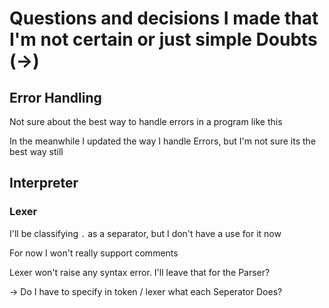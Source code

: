 # Questions and decisions I made that I'm not certain or just simple Doubts (->)

## Error Handling

Not sure about the best way to handle errors in a program like this

In the meanwhile I updated the way I handle Errors, but I'm not sure its the best way still

## Interpreter

### Lexer

I'll be classifying ```.``` as a separator, but I don't have a use for it now

For now I won't really support comments

Lexer won't raise any syntax error. I'll leave that for the Parser?

-> Do I have to specify in token / lexer what each Seperator Does?
